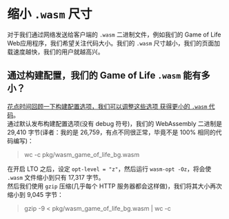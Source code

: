 # 缩小 `.wasm` 尺寸
对于我们通过网络发送给客户端的 `.wasm` 二进制文件，例如我们的 Game of Life Web应用程序，我们希望关注代码大小。我们的 `.wasm` 尺寸越小，我们的页面加载速度越快，我们的用户就越高兴。

## 通过构建配置，我们的 Game of Life `.wasm` 能有多小？
[花点时间回顾一下构建配置选项，我们可以调整这些选项 获得更小的 `.wasm` 代码](https://rustwasm.github.io/docs/book/reference/code-size.html#optimizing-builds-for-code-size)。      
通过默认发布构建配置选项(没有 debug 符号)，我们的 WebAssembly 二进制是 29,410 字节(译者：我的是 26,759，有点不同很正常，毕竟不是 100% 相同的代码编写)：
>wc -c pkg/wasm_game_of_life_bg.wasm

在开启 LTO 之后，设定 `opt-level = "z"`，然后运行 `wasm-opt -Oz`，将会使 `.wasm` 文件缩小到只有 17,317 字节。      
然后我们使用 `gzip` 压缩(几乎每个 HTTP 服务器都会这样做)，我们将其大小再次缩小到 9,045 字节：
>gzip -9 < pkg/wasm_game_of_life_bg.wasm | wc -c